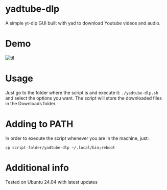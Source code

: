 # yadtube-dlp
A simple yt-dlp GUI built with yad to download Youtube videos and audio.

# Demo
![til](./video.gif)

# Usage
Just go to the folder where the script is and execute it:
`./yadtube-dlp.sh`
and select the options you want.
The script will store the downloaded files in the Downloads folder.

# Adding to PATH
In order to execute the script whenever you are in the machine, just:

`cp script-folder/yadtube-dlp ~/.local/bin;reboot`

# Additional info
Tested on Ubuntu 24.04 with latest updates
